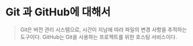 # Git 과 GitHub에 대해서

> Git은 버전 관리 시스템으로, 시간이 지남에 따라 파일의 변경 사항을 추적하는 도구이다. GitHub는 Git을 사용하는 프로젝트를 위한 호스팅 서비스이다.
